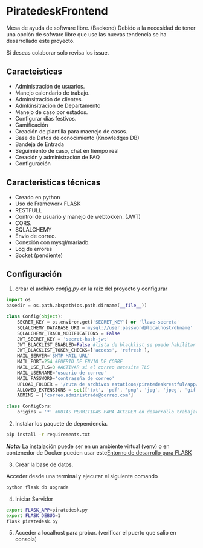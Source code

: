 # PiratedeskFrontend

Mesa de ayuda de software libre.  (Backend)
Debido a la necesidad de tener una opción de sofware libre que use las nuevas tendencia se ha desarrollado este proyecto. 

Si deseas colaborar solo revisa los issue. 

## Caracteisticas

 - Administración de usuarios.
 - Manejo calendario de trabajo.
 - Adminsitración de clientes.
 - Admkinsitración de Departamento
 - Manejo de caso por estados.
 - Configurar días festivos.
 - Gamificación
 - Creación de plantilla para maenejo de casos. 
 - Base de Datos de conocimiento (Knowledges DB)
 - Bandeja de Entrada
 - Seguimiento de caso, chat en tiempo real  
 - Creación y administración de FAQ
 - Configuración

## Caracteristicas técnicas

 - Creado en python 
 - Uso de Framework FLASK
 - RESTFULL
 - Control de usuario y manejo de webtokken. (JWT)
 - CORS. 
 - SQLALCHEMY
 - Envio de correo. 
 - Conexión con mysql/mariadb.
 - Log de errores
 - Socket (pendiente)

## Configuración 

 1. crear el archivo *config.py* en la raiz del proyecto y configurar

```python
import os
basedir = os.path.abspath(os.path.dirname(__file__))

class Config(object):
	SECRET_KEY = os.environ.get('SECRET_KEY') or 'llave-secreta'
	SQLALCHEMY_DATABASE_URI ='mysql://user:password@localhost/dbname'
	SQLALCHEMY_TRACK_MODIFICATIONS = False
	JWT_SECRET_KEY = 'secret-hash-jwt'
	JWT_BLACKLIST_ENABLED=False #lista de blacklist se puede habilitar en producción
	JWT_BLACKLIST_TOKEN_CHECKS=['access', 'refresh'],
	MAIL_SERVER='SMTP MAIL URL'
	MAIL_PORT=254 #PUERTO DE ENVIO DE CORRE
	MAIL_USE_TLS=0 #ACTIVAR si el correo necesita TLS
	MAIL_USERNAME='usuario de correo'
	MAIL_PASSWORD='contraseña de correo'
	UPLOAD_FOLDER = '/ruta de archivos estaticos/piratedeskrestful/app/static/files'
	ALLOWED_EXTENSIONS = set(['txt', 'pdf', 'png', 'jpg', 'jpeg', 'gif']) #Tipo de archivos permitidos para subir al sistema
	ADMINS = ['correo.administrado@correo.com'] 

class ConfigCors:
	origins = '*' #RUTAS PERMITIDAS PARA ACCEDER en desarrollo trabajar con *
```

 2. Instalar los paquete de dependencia.

```bash
pip install -r requirements.txt
```
***Nota:***  La instalación puede ser en un ambiente virtual (venv) o en contenedor de Docker pueden usar este[Entorno de desarrollo para FLASK](https://github.com/spyderp/Flask-enviroment)

 3. Crear la base de datos.

 Acceder desde una terminal y ejecutar el siguiente comando

```bash
python flask db upgrade
```

 4. Iniciar Servidor

 ```bash
export FLASK_APP=piratedesk.py
export FLASK_DEBUG=1
flask piratedesk.py
```

 5. Acceder a localhost para probar. (verificar el puerto que salio en consola)
 



